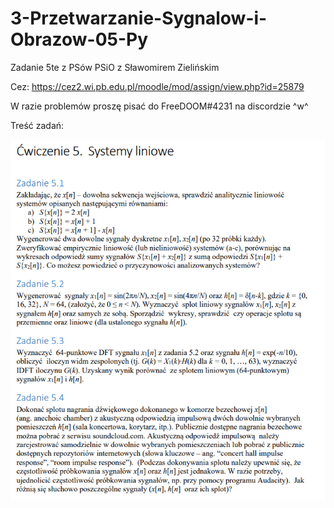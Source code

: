 # 3-Przetwarzanie-Sygnalow-i-Obrazow-05-Py
Zadanie 5te z PSów PSiO z Sławomirem Zielińskim

Cez: https://cez2.wi.pb.edu.pl/moodle/mod/assign/view.php?id=25879

W razie problemów proszę pisać do FreeDOOM#4231 na discordzie ^w^

Treść zadań:

![alt text](Screen%20tre%C5%9Bci%20zada%C5%84.PNG?raw=true)
